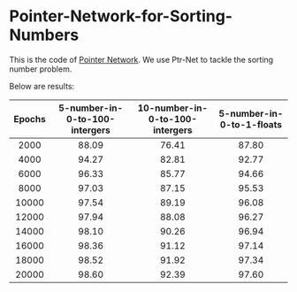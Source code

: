 # Pointer-Network-for-Sorting-Numbers

This is the code of [Pointer Network](http://papers.nips.cc/paper/5866-pointer-networks). We use Ptr-Net to tackle the sorting number problem.

Below are results:

| Epochs | 5-number-in-0-to-100-intergers | 10-number-in-0-to-100-intergers | 5-number-in-0-to-1-floats |
| :----: | :----------------------------: | :-----------------------------: | :-----------------------: |
|  2000  |             88.09              |              76.41              |           87.80           |
|  4000  |             94.27              |              82.81              |           92.77           |
|  6000  |             96.33              |              85.77              |           94.66           |
|  8000  |             97.03              |              87.15              |           95.53           |
| 10000  |             97.54              |              89.19              |           96.08           |
| 12000  |             97.94              |              88.08              |           96.27           |
| 14000  |             98.10              |              90.26              |           96.94           |
| 16000  |             98.36              |              91.12              |           97.14           |
| 18000  |             98.52              |              91.92              |           97.34           |
| 20000  |             98.60              |              92.39              |           97.60           |

